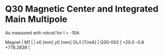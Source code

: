 Q30 Magnetic Center and Integrated Main Multipole
=================================================

As measured with rotcoil for I = -10A

Magnet  |             M1               |
        | x0 [mm]  y0 [mm] GL/I [T/mA] |
Q30-002 |   +20.0     -0.8  +778.2839  |
